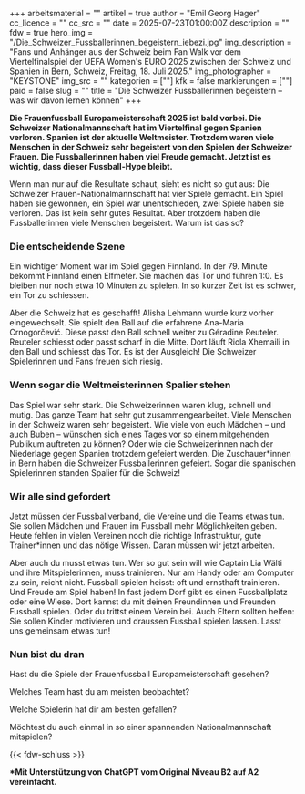 +++
arbeitsmaterial = ""
artikel = true
author = "Emil Georg Hager"
cc_licence = ""
cc_src = ""
date = 2025-07-23T01:00:00Z
description = ""
fdw = true
hero_img = "/Die_Schweizer_Fussballerinnen_begeistern_iebezi.jpg"
img_description = "Fans und Anhänger aus der Schweiz beim Fan Walk vor dem Viertelfinalspiel der UEFA Women's EURO 2025 zwischen der Schweiz und Spanien in Bern, Schweiz, Freitag, 18. Juli 2025."
img_photographer = "KEYSTONE"
img_src = ""
kategorien = [""]
kfk = false
markierungen = [""]
paid = false
slug = ""
title = "Die Schweizer Fussballerinnen begeistern – was wir davon lernen können"
+++

**Die Frauenfussball Europameisterschaft 2025 ist bald vorbei. Die Schweizer Nationalmannschaft hat im Viertelfinal gegen Spanien verloren. Spanien ist der aktuelle Weltmeister. Trotzdem waren viele Menschen in der Schweiz sehr begeistert von den Spielen der Schweizer Frauen. Die Fussballerinnen haben viel Freude gemacht. Jetzt ist es wichtig, dass dieser Fussball-Hype bleibt.**

Wenn man nur auf die Resultate schaut, sieht es nicht so gut aus: Die Schweizer Frauen-Nationalmannschaft hat vier Spiele gemacht. Ein Spiel haben sie gewonnen, ein Spiel war unentschieden, zwei Spiele haben sie verloren. Das ist kein sehr gutes Resultat. Aber trotzdem haben die Fussballerinnen viele Menschen begeistert. Warum ist das so?

### Die entscheidende Szene

Ein wichtiger Moment war im Spiel gegen Finnland. In der 79. Minute bekommt Finnland einen Elfmeter. Sie machen das Tor und führen 1:0. Es bleiben nur noch etwa 10 Minuten zu spielen. In so kurzer Zeit ist es schwer, ein Tor zu schiessen.

Aber die Schweiz hat es geschafft! Alisha Lehmann wurde kurz vorher eingewechselt. Sie spielt den Ball auf die erfahrene Ana-Maria Crnogorčević. Diese passt den Ball schnell weiter zu Géradine Reuteler. Reuteler schiesst oder passt scharf in die Mitte. Dort läuft Riola Xhemaili in den Ball und schiesst das Tor. Es ist der Ausgleich! Die Schweizer Spielerinnen und Fans freuen sich riesig.

### Wenn sogar die Weltmeisterinnen Spalier stehen

Das Spiel war sehr stark. Die Schweizerinnen waren klug, schnell und mutig. Das ganze Team hat sehr gut zusammengearbeitet. Viele Menschen in der Schweiz waren sehr begeistert. Wie viele von euch Mädchen – und auch Buben – wünschen sich eines Tages vor so einem mitgehenden Publikum auftreten zu können? Oder wie die Schweizerinnen nach der Niederlage gegen Spanien trotzdem gefeiert werden. Die Zuschauer*innen in Bern haben die Schweizer Fussballerinnen gefeiert. Sogar die spanischen Spielerinnen standen Spalier für die Schweiz!

### Wir alle sind gefordert

Jetzt müssen der Fussballverband, die Vereine und die Teams etwas tun. Sie sollen Mädchen und Frauen im Fussball mehr Möglichkeiten geben. Heute fehlen in vielen Vereinen noch die richtige Infrastruktur, gute Trainer*innen und das nötige Wissen. Daran müssen wir jetzt arbeiten.

Aber auch du musst etwas tun. Wer so gut sein will wie Captain Lia Wälti und ihre Mitspielerinnen, muss trainieren. Nur am Handy oder am Computer zu sein, reicht nicht. Fussball spielen heisst: oft und ernsthaft trainieren. Und Freude am Spiel haben! In fast jedem Dorf gibt es einen Fussballplatz oder eine Wiese. Dort kannst du mit deinen Freundinnen und Freunden Fussball spielen. Oder du trittst einem Verein bei. Auch Eltern sollten helfen: Sie sollen Kinder motivieren und draussen Fussball spielen lassen. Lasst uns gemeinsam etwas tun!

### Nun bist du dran

Hast du die Spiele der Frauenfussball Europameisterschaft gesehen?

Welches Team hast du am meisten beobachtet?

Welche Spielerin hat dir am besten gefallen?

Möchtest du auch einmal in so einer spannenden Nationalmannschaft mitspielen?

{{< fdw-schluss >}}

**\*Mit Unterstützung von ChatGPT vom Original Niveau B2 auf A2 vereinfacht.**